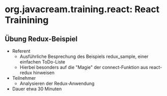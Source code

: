 # org.javacream.training.react: React Trainining

## Übung Redux-Beispiel
* Referent
  * Ausführliche Besprechung des Beispiels redux_sample, einer einfachen ToDo-Liste
  * Hierbei besonders auf die "Magie" der connect-Funktion aus react-redux hinweisen
* Teilnehmer
  * Analysieren der Redux-Anwendung
* Dauer etwa 30 Minuten